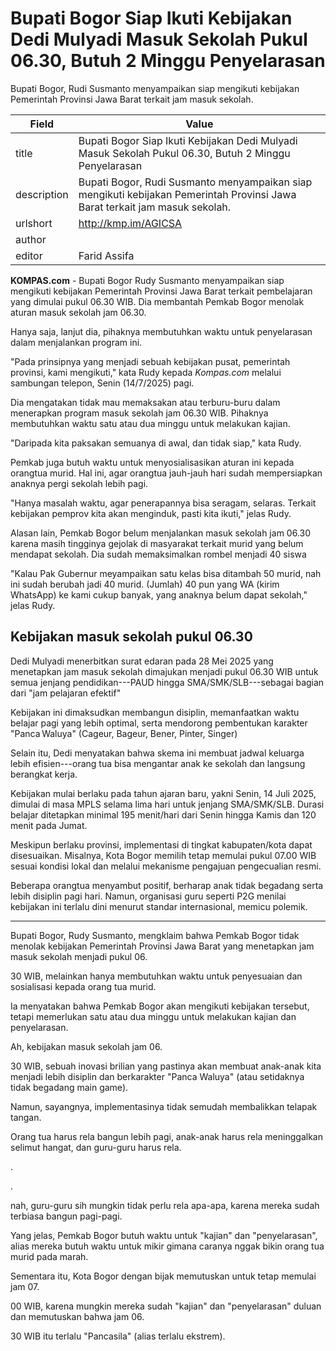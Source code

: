 # Bupati Bogor Siap Ikuti Kebijakan Dedi Mulyadi Masuk Sekolah Pukul 06.30, Butuh 2 Minggu Penyelarasan

Bupati Bogor, Rudi Susmanto menyampaikan siap mengikuti kebijakan Pemerintah Provinsi Jawa Barat terkait jam masuk sekolah.

| Field       | Value                                                       |
|-------------|-------------------------------------------------------------|
| title       | Bupati Bogor Siap Ikuti Kebijakan Dedi Mulyadi Masuk Sekolah Pukul 06.30, Butuh 2 Minggu Penyelarasan |
| description | Bupati Bogor, Rudi Susmanto menyampaikan siap mengikuti kebijakan Pemerintah Provinsi Jawa Barat terkait jam masuk sekolah. |
| urlshort    | http://kmp.im/AGICSA |
| author      |  |
| editor      | Farid Assifa |

**KOMPAS.com** - Bupati Bogor Rudy Susmanto menyampaikan siap mengikuti kebijakan Pemerintah Provinsi Jawa Barat terkait pembelajaran yang dimulai pukul 06.30 WIB. Dia membantah Pemkab Bogor menolak aturan masuk sekolah jam 06.30.

Hanya saja, lanjut dia, pihaknya membutuhkan waktu untuk penyelarasan dalam menjalankan program ini.

\"Pada prinsipnya yang menjadi sebuah kebijakan pusat, pemerintah provinsi, kami mengikuti,\" kata Rudy kepada *Kompas.com* melalui sambungan telepon, Senin (14/7/2025) pagi.

Dia mengatakan tidak mau memaksakan atau terburu-buru dalam menerapkan program masuk sekolah jam 06.30 WIB. Pihaknya membutuhkan waktu satu atau dua minggu untuk melakukan kajian.

\"Daripada kita paksakan semuanya di awal, dan tidak siap,\" kata Rudy.

Pemkab juga butuh waktu untuk menyosialisasikan aturan ini kepada orangtua murid. Hal ini, agar orangtua jauh-jauh hari sudah mempersiapkan anaknya pergi sekolah lebih pagi.

\"Hanya masalah waktu, agar penerapannya bisa seragam, selaras. Terkait kebijakan pemprov kita akan menginduk, pasti kita ikuti,\" jelas Rudy.

Alasan lain, Pemkab Bogor belum menjalankan masuk sekolah jam 06.30 karena masih tingginya gejolak di masyarakat terkait murid yang belum mendapat sekolah. Dia sudah memaksimalkan rombel menjadi 40 siswa

\"Kalau Pak Gubernur meyampaikan satu kelas bisa ditambah 50 murid, nah ini sudah berubah jadi 40 murid. (Jumlah) 40 pun yang WA (kirim WhatsApp) ke kami cukup banyak, yang anaknya belum dapat sekolah,\" jelas Rudy.

## Kebijakan masuk sekolah pukul 06.30

Dedi Mulyadi menerbitkan surat edaran pada 28 Mei 2025 yang menetapkan jam masuk sekolah dimajukan menjadi pukul 06.30 WIB untuk semua jenjang pendidikan---PAUD hingga SMA/SMK/SLB---sebagai bagian dari "jam pelajaran efektif"

Kebijakan ini dimaksudkan membangun disiplin, memanfaatkan waktu belajar pagi yang lebih optimal, serta mendorong pembentukan karakter "Panca Waluya" (Cageur, Bageur, Bener, Pinter, Singer)

Selain itu, Dedi menyatakan bahwa skema ini membuat jadwal keluarga lebih efisien---orang tua bisa mengantar anak ke sekolah dan langsung berangkat kerja.

Kebijakan mulai berlaku pada tahun ajaran baru, yakni Senin, 14 Juli 2025, dimulai di masa MPLS selama lima hari untuk jenjang SMA/SMK/SLB. Durasi belajar ditetapkan minimal 195 menit/hari dari Senin hingga Kamis dan 120 menit pada Jumat.

Meskipun berlaku provinsi, implementasi di tingkat kabupaten/kota dapat disesuaikan. Misalnya, Kota Bogor memilih tetap memulai pukul 07.00 WIB sesuai kondisi lokal dan melalui mekanisme pengajuan pengecualian resmi.

Beberapa orangtua menyambut positif, berharap anak tidak begadang serta lebih disiplin pagi hari. Namun, organisasi guru seperti P2G menilai kebijakan ini terlalu dini menurut standar internasional, memicu polemik.

---
Bupati Bogor, Rudy Susmanto, mengklaim bahwa Pemkab Bogor tidak menolak kebijakan Pemerintah Provinsi Jawa Barat yang menetapkan jam masuk sekolah menjadi pukul 06.

30 WIB, melainkan hanya membutuhkan waktu untuk penyesuaian dan sosialisasi kepada orang tua murid.

 Ia menyatakan bahwa Pemkab Bogor akan mengikuti kebijakan tersebut, tetapi memerlukan satu atau dua minggu untuk melakukan kajian dan penyelarasan.



Ah, kebijakan masuk sekolah jam 06.

30 WIB, sebuah inovasi brilian yang pastinya akan membuat anak-anak kita menjadi lebih disiplin dan berkarakter "Panca Waluya" (atau setidaknya tidak begadang main game).

 Namun, sayangnya, implementasinya tidak semudah membalikkan telapak tangan.

 Orang tua harus rela bangun lebih pagi, anak-anak harus rela meninggalkan selimut hangat, dan guru-guru harus rela.

.

.

 nah, guru-guru sih mungkin tidak perlu rela apa-apa, karena mereka sudah terbiasa bangun pagi-pagi.

 Yang jelas, Pemkab Bogor butuh waktu untuk "kajian" dan "penyelarasan", alias mereka butuh waktu untuk mikir gimana caranya nggak bikin orang tua murid pada marah.

 Sementara itu, Kota Bogor dengan bijak memutuskan untuk tetap memulai jam 07.

00 WIB, karena mungkin mereka sudah "kajian" dan "penyelarasan" duluan dan memutuskan bahwa jam 06.

30 WIB itu terlalu "Pancasila" (alias terlalu ekstrem).
